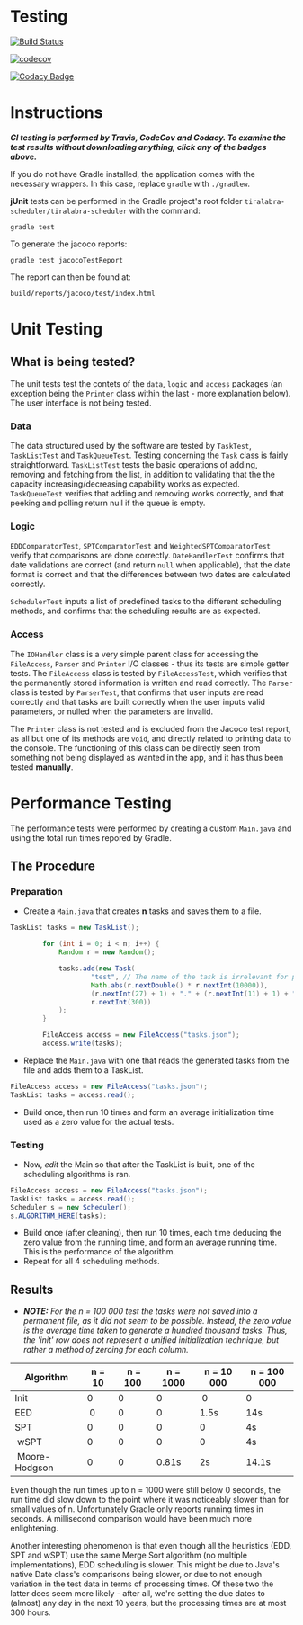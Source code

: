 # Testing

[![Build Status](https://travis-ci.org/otsha/tiralabra-scheduler.svg?branch=master)](https://travis-ci.org/otsha/tiralabra-scheduler)

[![codecov](https://codecov.io/gh/otsha/tiralabra-scheduler/branch/master/graph/badge.svg)](https://codecov.io/gh/otsha/tiralabra-scheduler)

[![Codacy Badge](https://api.codacy.com/project/badge/Grade/d0ab491418a2477d99c32a23c1d9e566)](https://www.codacy.com/app/otsha/tiralabra-scheduler?utm_source=github.com&amp;utm_medium=referral&amp;utm_content=otsha/tiralabra-scheduler&amp;utm_campaign=Badge_Grade)

# Instructions
***CI testing is performed by Travis, CodeCov and Codacy. To examine the test results without downloading anything, click any of the badges above.***

If you do not have Gradle installed, the application comes with the necessary wrappers. In this case, replace ```gradle``` with ```./gradlew```.

**jUnit** tests can be performed in the Gradle project's root folder ```tiralabra-scheduler/tiralabra-scheduler``` with the command:
```
gradle test
```
To generate the jacoco reports:
```
gradle test jacocoTestReport
```
The report can then be found at:
```
build/reports/jacoco/test/index.html
```

# Unit Testing

## What is being tested?
The unit tests test the contets of the ```data```, ```logic``` and ```access``` packages (an exception being the ```Printer``` class within the last - more explanation below). The user interface is not being tested.

### Data
The data structured used by the software are tested by ```TaskTest```, ```TaskListTest``` and ```TaskQueueTest```. Testing concerning the ```Task``` class is fairly straightforward. ```TaskListTest``` tests the basic operations of adding, removing and fetching from the list, in addition to validating that the the capacity increasing/decreasing capability works as expected. ```TaskQueueTest``` verifies that adding and removing works correctly, and that peeking and polling return null if the queue is empty.

### Logic
```EDDComparatorTest```, ```SPTComparatorTest``` and ```WeightedSPTComparatorTest``` verify that comparisons are done correctly. ```DateHandlerTest``` confirms that date validations are correct (and return ```null``` when applicable), that the date format is correct and that the differences between two dates are calculated correctly.

```SchedulerTest``` inputs a list of predefined tasks to the different scheduling methods, and confirms that the scheduling results are as expected.

### Access
The ```IOHandler``` class is a very simple parent class for accessing the ```FileAccess```, ```Parser``` and ```Printer``` I/O classes - thus its tests are simple getter tests. The ```FileAccess``` class is tested by ```FileAccessTest```, which verifies that the permanently stored information is written and read correctly. The ```Parser``` class is tested by ```ParserTest```, that confirms that user inputs are read correctly and that tasks are built correctly when the user inputs valid parameters, or nulled when the parameters are invalid.

The ```Printer``` class is not tested and is excluded from the Jacoco test report, as all but one of its methods are ```void```, and directly related to printing data to the console. The functioning of this class can be directly seen from something not being displayed as wanted in the app, and it has thus been tested **manually**.

# Performance Testing

The performance tests were performed by creating a custom ```Main.java``` and using the total run times repored by Gradle.

## The Procedure

### Preparation

- Create a ```Main.java``` that creates **n** tasks and saves them to a file.

```java
TaskList tasks = new TaskList();

        for (int i = 0; i < n; i++) {
            Random r = new Random();

            tasks.add(new Task(
                    "test", // The name of the task is irrelevant for performance testing, as tasks are never sorted by name
                    Math.abs(r.nextDouble() * r.nextInt(10000)),
                    (r.nextInt(27) + 1) + "." + (r.nextInt(11) + 1) + "." + (r.nextInt(10) + 2019), // dates between 1.1.2019 and the end of 2028, excluding the 29th-31st days of each month
                    r.nextInt(300))
            );
        }

        FileAccess access = new FileAccess("tasks.json");
        access.write(tasks);
```

- Replace the ```Main.java``` with one that reads the generated tasks from the file and adds them to a TaskList.

```java
FileAccess access = new FileAccess("tasks.json");
TaskList tasks = access.read();
```

- Build once, then run 10 times and form an average initialization time used as a zero value for the actual tests.

### Testing

- Now, *edit* the Main so that after the TaskList is built, one of the scheduling algorithms is ran.

```java
FileAccess access = new FileAccess("tasks.json");
TaskList tasks = access.read();
Scheduler s = new Scheduler();
s.ALGORITHM_HERE(tasks);
```

- Build once (after cleaning), then run 10 times, each time deducing the zero value from the running time, and form an average running time. This is the performance of the algorithm.
- Repeat for all 4 scheduling methods.

## Results

- ***NOTE:** For the n = 100 000 test the tasks were not saved into a permanent file, as it did not seem to be possible. Instead, the zero value is the average time taken to generate a hundred thousand tasks. Thus, the 'init' row does not represent a unified initialization technique, but rather a method of zeroing for each column.*

| Algorithm | n = 10 | n = 100 | n = 1000 | n = 10 000 | n = 100 000 |
|-----------|--------|---------|----------|------------|-------------|
| Init | 0 | 0 | 0 | 0 | 0 |
| EED | 0 | 0 | 0 | 1.5s | 14s |
| SPT | 0 | 0 | 0 | 0 | 4s |
| wSPT| 0 | 0 | 0 | 0 | 4s | 
| Moore-Hodgson| 0 | 0 | 0.81s | 2s | 14.1s |

Even though the run times up to n = 1000 were still below 0 seconds, the run time did slow down to the point where it was noticeably slower than for small values of n. Unfortunately Gradle only reports running times in seconds. A millisecond comparison would have been much more enlightening.

Another interesting phenomenon is that even though all the heuristics (EDD, SPT and wSPT) use the same Merge Sort algorithm (no multiple implementations), EDD scheduling is slower. This might be due to Java's native Date class's comparisons being slower, or due to not enough variation in the test data in terms of processing times. Of these two the latter does seem more likely - after all, we're setting the due dates to (almost) any day in the next 10 years, but the processing times are at most 300 hours.
